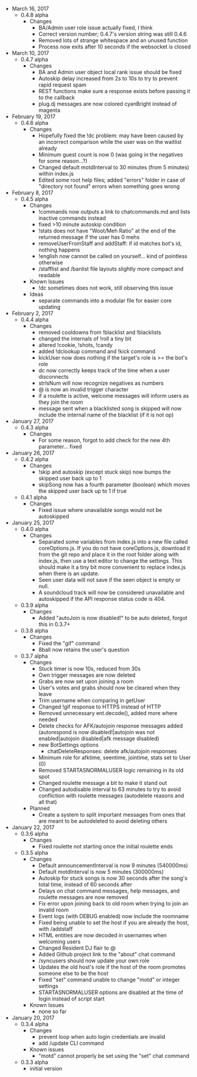 - March 16, 2017
  - 0.4.8 alpha
    - Changes
      - BA/Admin user role issue actually fixed, I think
      - Correct version number; 0.4.7's version string was still 0.4.6
      - Removed lots of strange whitespace and an unused function
      - Process now exits after 10 seconds if the websocket is closed
- March 10, 2017
  - 0.4.7 alpha
    - Changes
      - BA and Admin user object local rank issue should be fixed
      - Autoskip delay increased from 2s to 10s to try to prevent rapid request spam
      - REST functions make sure a response exists before passing it to the callback
      - plug.dj messages are now colored cyanBright instead of magenta
- February 19, 2017
  - 0.4.6 alpha
    - Changes
      - Hopefully fixed the !dc problem: may have been caused by an incorrect comparison while the user was on the waitlist already
      - Minimum guest count is now 0 (was going in the negatives for some reason...?)
      - Changed default motdInterval to 30 minutes (from 5 minutes) within index.js
      - Edited some root help files; added "errors" folder in case of "directory not found" errors when something goes wrong
- February 8, 2017
  - 0.4.5 alpha
    - Changes
      - !commands now outputs a link to chatcommands.md and lists inactive commands instead
      - fixed >10 minute autoskip condition
      - !stats does not have "Woot/Meh Ratio" at the end of the returned message if the user has 0 mehs
      - removeUserFromStaff and addStaff: if id matches bot's id, nothing happens
      - !english now cannot be called on yourself... kind of pointless otherwise
      - /stafflist and /banlist file layouts slightly more compact and readable
    - Known Issues
      - !dc sometimes does not work, still observing this issue
    - Ideas
      - separate commands into a modular file for easier core updating
- February 2, 2017
  - 0.4.4 alpha
    - Changes
      - removed cooldowns from !blacklist and !blacklists
      - changed the internals of !roll a tiny bit
      - altered !cookie, !shots, !candy
      - added !dclookup command and !kick command
      - kickUser now does nothing if the target's role is >= the bot's role
      - dc now correctly keeps track of the time when a user disconnects
      - strIsNum will now recognize negatives as numbers
      - @ is now an invalid trigger character
      - if a roulette is active, welcome messages will inform users as they join the room
      - message sent when a blacklisted song is skipped will now include the internal name of the blacklist (if it is not op)
- January 27, 2017
  - 0.4.3 alpha
    - Changes
      - For some reason, forgot to add check for the new 4th parameter... fixed
- January 26, 2017
  - 0.4.2 alpha
    - Changes
      - !skip and autoskip (except stuck skip) now bumps the skipped user back up to 1
      - skipSong now has a fourth parameter (boolean) which moves the skipped user back up to 1 if true
  - 0.4.1 alpha
    - Changes
      - Fixed issue where unavailable songs would not be autoskipped
- January 25, 2017
  - 0.4.0 alpha
    - Changes
      - Separated some variables from index.js into a new file called coreOptions.js. If you do not have coreOptions.js, download it from the git repo and place it in the root folder along with index.js, then use a text editor to change the settings. This should make it a tiny bit more convenient to replace index.js when there is an update.
      - Seen user data will not save if the seen object is empty or null.
      - A soundcloud track will now be considered unavailable and autoskipped if the API response status code is 404.
  - 0.3.9 alpha
    - Changes
      - Added "autoJoin is now disabled!" to be auto deleted, forgot this in 0.3.7+
  - 0.3.8 alpha
    - Changes
      - Fixed the "gif" command
      - 8ball now retains the user's question
  - 0.3.7 alpha
    - Changes
      - Stuck timer is now 10s, reduced from 30s
      - Own trigger messages are now deleted
      - Grabs are now set upon joining a room
      - User's votes and grabs should now be cleared when they leave
      - Trim username when comparing in getUser
      - Changed !gif response to HTTPS instead of HTTP
      - Removed unnecessary ent.decode(), added more where needed
      - Delete checks for AFK/autojoin response messages added (autorespond is now disabled!|autojoin was not enabled|autojoin disabled|afk message disabled)
      - new BotSettings options
        - chatDeleteResponses: delete afk/autojoin responses
      - Minimum role for afktime, seentime, jointime, stats set to User (0)
      - Removed STARTASNORMALUSER logic remaining in its old spot
      - Changed roulette message a bit to make it stand out
      - Changed autodisable interval to 63 minutes to try to avoid confliction with roulette messages (autodelete reasons and all that)
    - Planned
      - Create a system to split important messages from ones that are meant to be autodeleted to avoid deleting others
- January 22, 2017
  - 0.3.6 alpha
    - Changes
      - Fixed roulette not starting once the initial roulette ends
  - 0.3.5 alpha
    - Changes
      - Default announcementInterval is now 9 minutes (540000ms)
      - Default motdInterval is now 5 minutes (300000ms)
      - Autoskip for stuck songs is now 30 seconds after the song's total time, instead of 60 seconds after
      - Delays on chat command messages, help messages, and roulette messages are now removed
      - Fix error upon joining back to old room when trying to join an invalid room
      - Event logs (with DEBUG enabled) now include the roomname
      - Fixed being unable to set the host if you are already the host, with /addstaff
      - HTML entities are now decoded in usernames when welcoming users
      - Changed Resident DJ flair to @
      - Added Github project link to the "about" chat command
      - /syncusers should now update your own role
      - Updates the old host's role if the host of the room promotes someone else to be the host
      - Fixed "set" command unable to change "motd" or integer settings
      - STARTASNORMALUSER options are disabled at the time of login instead of script start
    - Known Issues
      - none so far
- January 20, 2017
  - 0.3.4 alpha
    - Changes
      - prevent loop when auto login credentials are invalid
      - add /update CLI command
    - Known issues
      - "motd" cannot properly be set using the "set" chat command
  - 0.3.3 alpha
    - initial version
